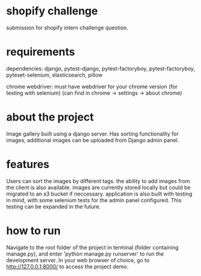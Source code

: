 # shopify challenge
submission for shopify intern challenge question.


# requirements
dependencies: django, pytest-django, pytest-factoryboy, pytest-factoryboy, pyteset-selenium, elasticsearch, pillow


chrome webdriver: must have webdriver for your chrome version (for testing with selenium) (can find in chrome -> settings -> about chrome)

# about the project
Image gallery built using a django server. Has sorting functionality for images, additional images can be uploaded from Django admin panel.

# features

Users can sort the images by different tags. the ability to add images from the client is also available. images are currently stored locally but could be migrated to an s3 bucket if neccessary.
application is also built with testing in mind, with some selenium tests for the admin panel configured. This testing can be expanded in the future.

# how to run
Navigate to the root folder of the project in terminal (folder containing manage.py), and enter 'python manage.py runserver' to run the development server.
In your web browser of choice, go to http://127.0.0.1:8000/ to access the project demo.
